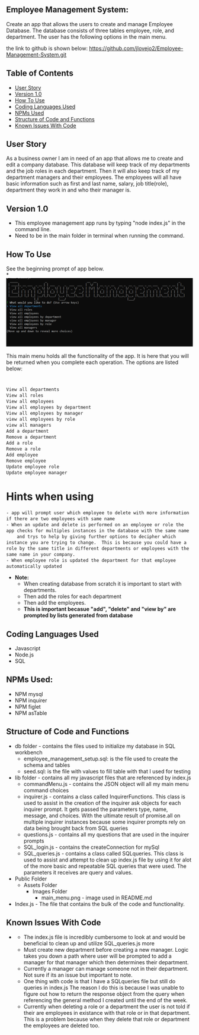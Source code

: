 ## Employee Management System:
Create an app that allows the users to create and manage Employee Database.  The database consists of three tables employee, role, and department.  The user has the following options in the main menu.

the link to github is shown below:
https://github.com/jlovejo2/Employee-Management-System.git


## Table of Contents
* [User Story](#user-story)
* [Version 1.0](#version-1.0)
* [How To Use](#how-to-use)
* [Coding Languages Used](#coding-languages-used)
* [NPMs Used](#npms-used)
* [Structure of Code and Functions](#structure-of-code-and-functions)
* [Known Issues With Code](#known-issues-with-code)

## User Story
As a business owner I am in need of an app that allows me to create and edit a company database.  This database will keep track of my departments and the job roles in each department.  Then it will also keep track of my department managers and their employees.  The employees will all have basic information such as first and last name, salary, job title(role), department they work in and who their manager is.

## Version 1.0
* This employee management app runs by typing "node index.js" in the command line.
* Need to be in the main folder in terminal when running the command.

## How To Use
See the beginning prompt of app below.  
*![alt text](/public/Assets/images/main_menu.png "Starting Prompt of App") 

This main menu holds all the functionality of the app.  It is here that you will be returned when you complete each operation.  The options are listed below:
# 
    View all departments
    View all roles
    View all employees
    View all employees by department
    View all employees by manager
    view all employees by role
    view all managers
    Add a department
    Remove a department
    Add a role
    Remove a role
    Add employee
    Remove employee
    Update employee role
    Update employee manager

# Hints when using
    - app will prompt user which employee to delete with more information if there are two employees with same name
    - When an update and delete is performed on an employee or role the app checks for multiples instances in the database with the same name
        and trys to help by giving further options to decipher which instance you are trying to change.  This is because you could have a role by the same title in different departments or employees with the same name in your company.
    - When employee role is updated the department for that employee automatically updated

* **Note:**
    - When creating database from scratch it is important to start with departments.
    - Then add the roles for each department
    - Then add the employees.
    - **This is important becasue "add", "delete" and "view by" are prompted by lists generated from database**

## Coding Languages Used
* Javascript
* Node.js
* SQL

## NPMs Used:
* NPM mysql
* NPM inquirer
* NPM figlet
* NPM asTable


## Structure of Code and Functions
* db folder - contains the files used to initialize my database in SQL workbench
    - employee_management_setup.sql: is the file used to create the schema and tables
    - seed.sql:  is the file with values to fill table with that I used for testing
* lib folder - contains all my javascript files that are referenced by index.js
    - commandMenu.js - contains the JSON object will all my main menu command choices
    - inquirer.js - contains a class called InquirerFunctions.  This class is used to assist in the creation of the inquirer ask objects for each inquirer prompt.  It gets passed the parameters type, name, message, and choices. With the ultimate result of promise.all on multiple inquirer instances because some inquirer prompts rely on data being brought back from SQL queries
    - questions.js - contains all my questions that are used in the inquirer prompts
    - SQL_login.js - contains the createConnection for mySql
    - SQL_queries.js - contains a class called SQLqueries.  This class is used to assist and attempt to clean up index.js file by using it for alot of the more basic and repeatable SQL queries that were used.  The parameters it receives are query and values.
* Public Folder
    - Assets Folder
        - Images Folder
            - main_menu.png - image used in README.md
* Index.js - The file that contains the bulk of the code and functionality.


## Known Issues With Code
*  - The index.js file is incredibly cumbersome to look at and would be beneficial to clean up and utilize SQL_queries.js more
    - Must create new department before creating a new manager.  Logic takes you down a path where user will be prompted to add a manager for that manager which then determines their department.
    - Currently a manager can manage someone not in their department.  Not sure if its an issue but important to note.
    - One thing with code is that I have a SQLqueries file but still do queries in index.js  The reason I do this is because I was unable to figure out how to return the response object from the query when referencing the general method I created until the end of the week.
    - Currently when deleting a role or a department the user is not told if their are employees in existance with that role or in that department.  This is a problem because when they delete that role or department the employees are deleted too.
